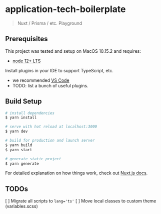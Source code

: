# application-tech-boilerplate

> Nuxt / Prisma / etc. Playground

## Prerequisites

This project was tested and setup on MacOS 10.15.2 and requires:

- [node 12+ LTS](https://nodejs.org/en/)

Install plugins in your IDE to support TypeScript, etc.

- we recommended [VS Code](https://code.visualstudio.com/)
- TODO: list a bunch of useful plugins.

## Build Setup

```bash
# install dependencies
$ yarn install

# serve with hot reload at localhost:3000
$ yarn dev

# build for production and launch server
$ yarn build
$ yarn start

# generate static project
$ yarn generate
```

For detailed explanation on how things work, check out [Nuxt.js docs](https://nuxtjs.org).

## TODOs

[ ] Migrate all scripts to `lang='ts'`
[ ] Move local classes to custom theme (variables.scss)
